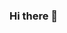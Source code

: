 ### Hi there 👋

<!--
**IgorProcopio12/IgorProcopio12** is a ✨ _special_ ✨ repository because its `README.md` (this file) appears on your GitHub profile.

Here are some ideas to get you started:

- 🔭 I’m currently working at @Nvoip as an intership.
- 🌱 I’m currently learning react and javascript.
- 📫 How to reach me: Instagram: @Only_Survive12; Linkedin: Igor Procópio.

-->
